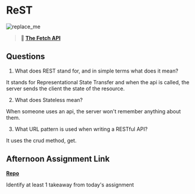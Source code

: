 # ReST

![replace_me](https://codeworks.blob.core.windows.net/public/assets/img/illustrations/placeholder.svg)

> **📖 [The Fetch API](https://codeworksacademy.com/fs-student-guide/resources/wk4/04-Fetch)**

## Questions

1. What does REST stand for, and in simple terms what does it mean?

It stands for Representational State Transfer and when the api is called, the server sends the client the state of the resource. 

2. What does Stateless mean?

When someone uses an api, the server won't remember anything about them.

3. What URL pattern is used when writing a RESTful API?

It uses the crud method, get.

## Afternoon Assignment Link

**[Repo](https://github.com/zachrasmussen/gifted)**

Identify at least 1 takeaway from today's assignment
